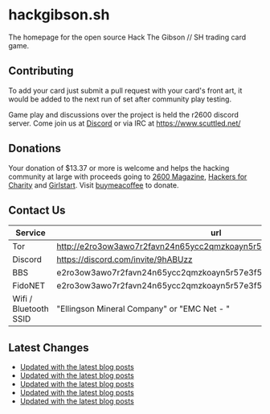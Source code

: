 # hackgibson.sh
The homepage for the open source Hack The Gibson // SH trading card game.


## Contributing

To add your card just submit a pull request with your card's front art, it would be added to the next run of set after community play testing.

Game play and discussions over the project is held the r2600 discord server. Come join us at [Discord](https://discord.com/invite/9hABUzz) or via IRC at https://www.scuttled.net/


## Donations

Your donation of $13.37 or more is welcome and helps the hacking community at large with proceeds going to [2600 Magazine](https://2600.com/), [Hackers for Charity](https://hackersforcharity.org) and [Girlstart](https://girlstart.org).  Visit [buymeacoffee](https://www.buymeacoffee.com/hackgibson.sh) to donate.


## Contact Us

Service | url
-|-
Tor | http://e2ro3ow3awo7r2favn24n65ycc2qmzkoayn5r57e3f56nvjwdcgg32ad.onion
Discord | https://discord.com/invite/9hABUzz
BBS | e2ro3ow3awo7r2favn24n65ycc2qmzkoayn5r57e3f56nvjwdcgg32ad.onion:23
FidoNET | e2ro3ow3awo7r2favn24n65ycc2qmzkoayn5r57e3f56nvjwdcgg32ad.onion:24554
Wifi / Bluetooth SSID | "Ellingson Mineral Company" or "EMC Net - <fidonet address>"

## Latest Changes
<!-- BLOG-POST-LIST:START -->
- [Updated with the latest blog posts](https://github.com/DFW2600/hackgibson.sh/commit/56df46ba17d3db54c57680f2e2f398f9fa0ab516)
- [Updated with the latest blog posts](https://github.com/DFW2600/hackgibson.sh/commit/23eb06893357ac79a4ffed51bdc8e6122c434cdb)
- [Updated with the latest blog posts](https://github.com/DFW2600/hackgibson.sh/commit/7e911e6fd4c8c4a277a2bb3d285bd6771b2d86e2)
- [Updated with the latest blog posts](https://github.com/DFW2600/hackgibson.sh/commit/87dac5ecaf00f11e99e1d12ff79ba21b617f94ae)
- [Updated with the latest blog posts](https://github.com/DFW2600/hackgibson.sh/commit/a98188db90196c9c748a23d73ba1d3c67a879e5f)
<!-- BLOG-POST-LIST:END -->
